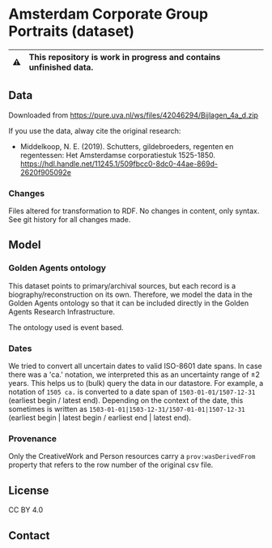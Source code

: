 # Amsterdam Corporate Group Portraits (dataset)

:warning: | This repository is work in progress and contains unfinished data. 
:---: | :---

## Data

Downloaded from https://pure.uva.nl/ws/files/42046294/Bijlagen_4a_d.zip

If you use the data, alway cite the original research:

* Middelkoop, N. E. (2019). Schutters, gildebroeders, regenten en regentessen: Het Amsterdamse corporatiestuk 1525-1850. <https://hdl.handle.net/11245.1/509fbcc0-8dc0-44ae-869d-2620f905092e> 



### Changes

Files altered for transformation to RDF. No changes in content, only syntax. See git history for all changes made. 

## Model

### Golden Agents ontology

This dataset points to primary/archival sources, but each record is a biography/reconstruction on its own. Therefore, we model the data in the Golden Agents ontology so that it can be included directly in the Golden Agents Research Infrastructure. 

The ontology used is event based. 
### Dates
We tried to convert all uncertain dates to valid ISO-8601 date spans. In case there was a 'ca.' notation, we interpreted this as an uncertainty range of ±2 years. This helps us to (bulk) query the data in our datastore.
For example, a notation of `1505 ca.` is converted to a date span of `1503-01-01/1507-12-31` (earliest begin / latest end). Depending on the context of the date, this sometimes is written as `1503-01-01|1503-12-31/1507-01-01|1507-12-31` (earliest begin | latest begin / earliest end | latest end).

### Provenance
Only the CreativeWork and Person resources carry a `prov:wasDerivedFrom` property that refers to the row number of the original csv file. 

## License

CC BY 4.0
## Contact
